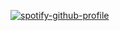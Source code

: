 [![spotify-github-profile](https://spotify-github-profile.vercel.app/api/view?uid=31ad3bxtzjg4u2ztuef7ocvagecq&cover_image=true&theme=karaoke)](https://github.com/kittinan/spotify-github-profile)
